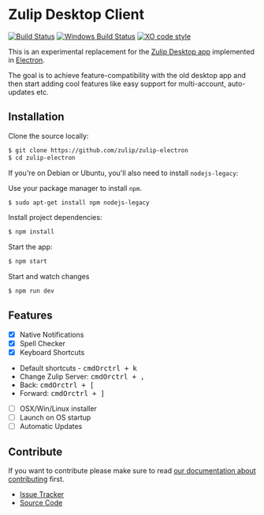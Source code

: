 # Zulip Desktop Client
[![Build Status](https://travis-ci.org/steele/zulip-electron.svg?branch=master)](https://travis-ci.org/steele/zulip-electron)
[![Windows Build Status](https://ci.appveyor.com/api/projects/status/github/steele/zulip-electron?branch=master&svg=true)](https://ci.appveyor.com/project/steele/zulip-electron/branch/master)
[![XO code style](https://img.shields.io/badge/code_style-XO-5ed9c7.svg)](https://github.com/sindresorhus/xo)

This is an experimental replacement for the [Zulip Desktop
app](https://github.com/zulip/zulip-desktop) implemented in
[Electron](http://electron.atom.io/).

The goal is to achieve feature-compatibility with the old desktop app
and then start adding cool features like easy support for
multi-account, auto-updates etc.

## Installation

Clone the source locally:

```sh
$ git clone https://github.com/zulip/zulip-electron
$ cd zulip-electron
```
If you're on Debian or Ubuntu, you'll also need to install
`nodejs-legacy`:

Use your package manager to install `npm`.

```sh
$ sudo apt-get install npm nodejs-legacy
```

Install project dependencies:

```sh
$ npm install
```
Start the app:

```sh
$ npm start
```

Start and watch changes  

```sh
$ npm run dev
```

## Features

- [x] Native Notifications
- [x] Spell Checker
- [x] Keyboard Shortcuts
- Default shortcuts - <kbd>cmdOrctrl + k </kbd>
- Change Zulip Server: <kbd>cmdOrctrl + ,</kbd>
- Back: <kbd>cmdOrctrl + [</kbd>
- Forward: <kbd>cmdOrctrl + ]</kbd>
- [ ] OSX/Win/Linux installer
- [ ] Launch on OS startup
- [ ] Automatic Updates

## Contribute

If you want to contribute please make sure to read [our documentation about contributing](./CONTRIBUTING.md) first.

* [Issue Tracker](https://github.com/zulip/zulip-electron/issues)
* [Source Code](https://github.com/zulip/zulip-electron/)

